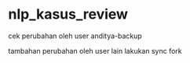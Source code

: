# nlp_kasus_review

cek perubahan oleh user anditya-backup

tambahan perubahan oleh user lain
lakukan sync fork
